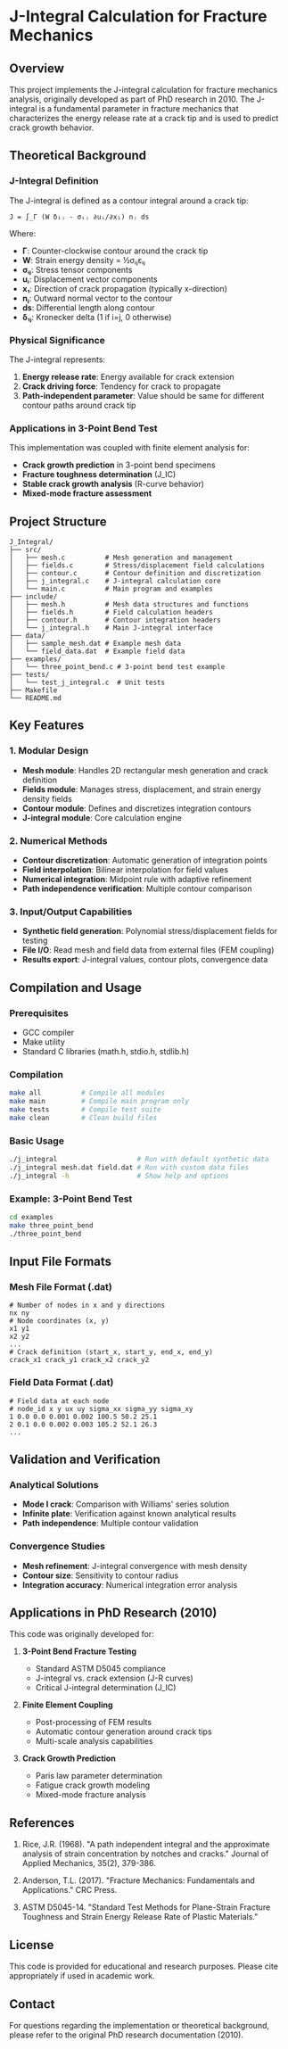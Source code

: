 # J-Integral Calculation for Fracture Mechanics

## Overview

This project implements the J-integral calculation for fracture mechanics analysis, originally developed as part of PhD research in 2010. The J-integral is a fundamental parameter in fracture mechanics that characterizes the energy release rate at a crack tip and is used to predict crack growth behavior.

## Theoretical Background

### J-Integral Definition

The J-integral is defined as a contour integral around a crack tip:

```
J = ∫_Γ (W δ₁ⱼ - σᵢⱼ ∂uᵢ/∂x₁) nⱼ ds
```

Where:
- **Γ**: Counter-clockwise contour around the crack tip
- **W**: Strain energy density = ½σᵢⱼεᵢⱼ
- **σᵢⱼ**: Stress tensor components
- **uᵢ**: Displacement vector components
- **x₁**: Direction of crack propagation (typically x-direction)
- **nⱼ**: Outward normal vector to the contour
- **ds**: Differential length along contour
- **δ₁ⱼ**: Kronecker delta (1 if i=j, 0 otherwise)

### Physical Significance

The J-integral represents:
1. **Energy release rate**: Energy available for crack extension
2. **Crack driving force**: Tendency for crack to propagate
3. **Path-independent parameter**: Value should be same for different contour paths around crack tip

### Applications in 3-Point Bend Test

This implementation was coupled with finite element analysis for:
- **Crack growth prediction** in 3-point bend specimens
- **Fracture toughness determination** (J_IC)
- **Stable crack growth analysis** (R-curve behavior)
- **Mixed-mode fracture assessment**

## Project Structure

```
J_Integral/
├── src/
│   ├── mesh.c          # Mesh generation and management
│   ├── fields.c        # Stress/displacement field calculations
│   ├── contour.c       # Contour definition and discretization
│   ├── j_integral.c    # J-integral calculation core
│   └── main.c          # Main program and examples
├── include/
│   ├── mesh.h          # Mesh data structures and functions
│   ├── fields.h        # Field calculation headers
│   ├── contour.h       # Contour integration headers
│   └── j_integral.h    # Main J-integral interface
├── data/
│   ├── sample_mesh.dat # Example mesh data
│   └── field_data.dat  # Example field data
├── examples/
│   └── three_point_bend.c # 3-point bend test example
├── tests/
│   └── test_j_integral.c  # Unit tests
├── Makefile
└── README.md
```

## Key Features

### 1. Modular Design
- **Mesh module**: Handles 2D rectangular mesh generation and crack definition
- **Fields module**: Manages stress, displacement, and strain energy density fields
- **Contour module**: Defines and discretizes integration contours
- **J-integral module**: Core calculation engine

### 2. Numerical Methods
- **Contour discretization**: Automatic generation of integration points
- **Field interpolation**: Bilinear interpolation for field values
- **Numerical integration**: Midpoint rule with adaptive refinement
- **Path independence verification**: Multiple contour comparison

### 3. Input/Output Capabilities
- **Synthetic field generation**: Polynomial stress/displacement fields for testing
- **File I/O**: Read mesh and field data from external files (FEM coupling)
- **Results export**: J-integral values, contour plots, convergence data

## Compilation and Usage

### Prerequisites
- GCC compiler
- Make utility
- Standard C libraries (math.h, stdio.h, stdlib.h)

### Compilation
```bash
make all          # Compile all modules
make main         # Compile main program only
make tests        # Compile test suite
make clean        # Clean build files
```

### Basic Usage
```bash
./j_integral                    # Run with default synthetic data
./j_integral mesh.dat field.dat # Run with custom data files
./j_integral -h                 # Show help and options
```

### Example: 3-Point Bend Test
```bash
cd examples
make three_point_bend
./three_point_bend
```

## Input File Formats

### Mesh File Format (.dat)
```
# Number of nodes in x and y directions
nx ny
# Node coordinates (x, y)
x1 y1
x2 y2
...
# Crack definition (start_x, start_y, end_x, end_y)
crack_x1 crack_y1 crack_x2 crack_y2
```

### Field Data Format (.dat)
```
# Field data at each node
# node_id x y ux uy sigma_xx sigma_yy sigma_xy
1 0.0 0.0 0.001 0.002 100.5 50.2 25.1
2 0.1 0.0 0.002 0.003 105.2 52.1 26.3
...
```

## Validation and Verification

### Analytical Solutions
- **Mode I crack**: Comparison with Williams' series solution
- **Infinite plate**: Verification against known analytical results
- **Path independence**: Multiple contour validation

### Convergence Studies
- **Mesh refinement**: J-integral convergence with mesh density
- **Contour size**: Sensitivity to contour radius
- **Integration accuracy**: Numerical integration error analysis

## Applications in PhD Research (2010)

This code was originally developed for:

1. **3-Point Bend Fracture Testing**
   - Standard ASTM D5045 compliance
   - J-integral vs. crack extension (J-R curves)
   - Critical J-integral determination (J_IC)

2. **Finite Element Coupling**
   - Post-processing of FEM results
   - Automatic contour generation around crack tips
   - Multi-scale analysis capabilities

3. **Crack Growth Prediction**
   - Paris law parameter determination
   - Fatigue crack growth modeling
   - Mixed-mode fracture analysis

## References

1. Rice, J.R. (1968). "A path independent integral and the approximate analysis of strain concentration by notches and cracks." Journal of Applied Mechanics, 35(2), 379-386.

2. Anderson, T.L. (2017). "Fracture Mechanics: Fundamentals and Applications." CRC Press.

3. ASTM D5045-14. "Standard Test Methods for Plane-Strain Fracture Toughness and Strain Energy Release Rate of Plastic Materials."

## License

This code is provided for educational and research purposes. Please cite appropriately if used in academic work.

## Contact

For questions regarding the implementation or theoretical background, please refer to the original PhD research documentation (2010). 